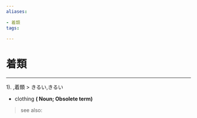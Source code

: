 ```yaml
---
aliases:
    
- 着類
tags:
    
---
```


# 着類
---
1).
,着類 > きるい,きるい

- clothing
**( Noun; Obsolete term)**
> see also: 
            